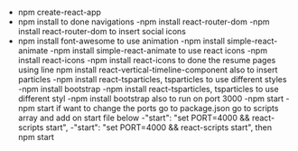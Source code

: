   - npm create-react-app
  - npm install
    to done navigations
    -npm install react-router-dom
  -npm install react-router-dom
    to insert social icons
  - npm install font-awesome
     to use animation
    -npm install simple-react-animate
  -npm install simple-react-animate
    to  use react icons
    -npm install react-icons
  -npm install react-icons
    to done the   resume pages  using line
    npm install react-vertical-timeline-component
     also to insert particles
    -npm install react-tsparticles, tsparticles
     to use different styles
    -npm install bootstrap
  -npm install react-tsparticles, tsparticles
     to use different styl
  -npm install bootstrap
     also to run on port 3000
    -npm start
  -npm start
     if want to change the ports  go to  package.json go to scripts array and  add   on start  file below 
    -"start": "set PORT=4000 && react-scripts start",
  -"start": "set PORT=4000 && react-scripts start",
     then npm start